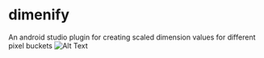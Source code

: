 # dimenify
An android studio plugin for creating scaled dimension values for different pixel buckets
![Alt Text](https://github.com/humblerookie/dimenify/blob/master/dimenify.gif)
